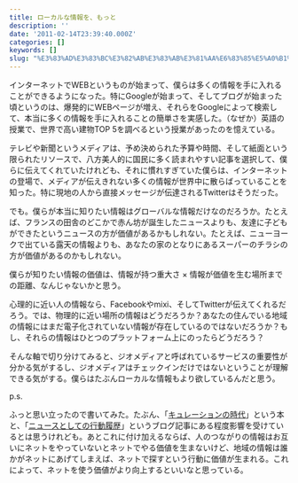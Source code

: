```yaml
---
title: ローカルな情報を、もっと
description: ''
date: '2011-02-14T23:39:40.000Z'
categories: []
keywords: []
slug: "%E3%83%AD%E3%83%BC%E3%82%AB%E3%83%AB%E3%81%AA%E6%83%85%E5%A0%B1%E3%82%92%E3%80%81%E3%82%82%E3%81%A3%E3%81%A8"
---
```

インターネットでWEBというものが始まって、僕らは多くの情報を手に入れることができるようになった。特にGoogleが始まって、そしてブログが始まった頃というのは、爆発的にWEBページが増え、それらをGoogleによって検索して、本当に多くの情報を手に入れることの簡単さを実感した。（なぜか）英語の授業で、世界で高い建物TOP 5を調べるという授業があったのを憶えている。

テレビや新聞というメディアは、予め決められた予算や時間、そして紙面という限られたリソースで、八方美人的に国民に多く読まれやすい記事を選択して、僕らに伝えてくれていたけれども、それに慣れすぎていた僕らは、インターネットの登場で、メディアが伝えきれない多くの情報が世界中に散らばっていることを知った。特に現地の人から直接メッセージが伝達されるTwitterはそうだった。

でも。僕らが本当に知りたい情報はグローバルな情報だけなのだろうか。たとえば、フランスの田舎のどこかで赤ん坊が誕生したニュースよりも、友達に子どもができたというニュースの方が価値があるかもしれない。たとえば、ニューヨークで出ている露天の情報よりも、あなたの家のとなりにあるスーパーのチラシの方が価値があるのかもしれない。

僕らが知りたい情報の価値は、情報が持つ重大さ × 情報が価値を生む場所までの距離、なんじゃないかと思う。

心理的に近い人の情報なら、Facebookやmixi、そしてTwitterが伝えてくれるだろう。では、物理的に近い場所の情報はどうだろうか？あなたの住んでいる地域の情報にはまだ電子化されていない情報が存在しているのではないだろうか？もし、それらの情報はひとつのプラットフォーム上にのったらどうだろう？

そんな軸で切り分けてみると、ジオメディアと呼ばれているサービスの重要性が分かる気がするし、ジオメディアはチェックインだけではないということが理解できる気がする。僕らはたぶんローカルな情報もより欲しているんだと思う。

p.s.

ふっと思い立ったので書いてみた。たぶん、「[キュレーションの時代](http://p.booklog.jp/book/18453)」という本と、「[ニュースとしての行動履歴](http://blog.szk.cc/2011/02/12/user-history-as-news/)」というブログ記事にある程度影響を受けているとは思うけれども。あとこれに付け加えるならば、人のつながりの情報はお互いにネットをやっていないとネットでやる価値を生まないけど、地域の情報は誰かがネットにあげてしまえば、ネットで探すという行動に価値が生まれる。これによって、ネットを使う価値がより向上するといいなと思っている。